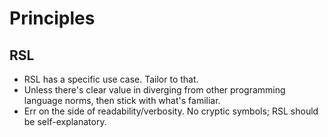 # Principles

## RSL

- RSL has a specific use case. Tailor to that.
- Unless there's clear value in diverging from other programming language norms, then stick with what's familiar.
- Err on the side of readability/verbosity. No cryptic symbols; RSL should be self-explanatory.
